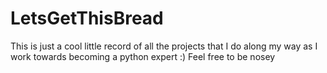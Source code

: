 # LetsGetThisBread
This is just a cool little record of all the projects that I do along my way as I work towards becoming a python expert :) Feel free to be nosey
